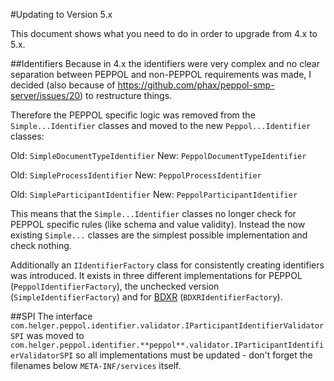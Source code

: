 #Updating to Version 5.x

This document shows what you need to do in order to upgrade from 4.x to 5.x.

##Identifiers
Because in 4.x the identifiers were very complex and no clear separation between PEPPOL and non-PEPPOL requirements was made, I decided (also because of https://github.com/phax/peppol-smp-server/issues/20) to restructure things.

Therefore the PEPPOL specific logic was removed from the `Simple...Identifier` classes and moved to the new `Peppol...Identifier` classes:

Old: `SimpleDocumentTypeIdentifier`
New: `PeppolDocumentTypeIdentifier`

Old: `SimpleProcessIdentifier`
New: `PeppolProcessIdentifier`

Old: `SimpleParticipantIdentifier`
New: `PeppolParticipantIdentifier`

This means that the `Simple...Identifier` classes no longer check for PEPPOL specific rules (like schema and value validity). Instead the now existing `Simple...` classes are the simplest possible implementation and check nothing.

Additionally an `IIdentifierFactory` class for consistently creating identifiers was introduced. It exists in three different implementations for PEPPOL (`PeppolIdentifierFactory`), the unchecked version (`SimpleIdentifierFactory`) and for [BDXR](https://www.oasis-open.org/committees/bdxr/) (`BDXRIdentifierFactory`).  

##SPI
The interface `com.helger.peppol.identifier.validator.IParticipantIdentifierValidatorSPI` was moved to `com.helger.peppol.identifier.**peppol**.validator.IParticipantIdentifierValidatorSPI` so all implementations must be updated - don't forget the  filenames below `META-INF/services` itself.
